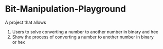 # Bit-Manipulation-Playground
A project that allows
1) Users to solve converting a number to another number in binary and hex
2) Show the process of converting a number to another number in binary or hex
